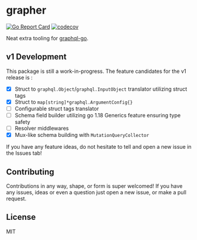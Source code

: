 # grapher 
[![Go Report Card](https://goreportcard.com/badge/github.com/reaganiwadha/grapher)](https://goreportcard.com/report/github.com/reaganiwadha/grapher) [![codecov](https://codecov.io/gh/reaganiwadha/grapher/branch/trunk/graph/badge.svg)](https://codecov.io/gh/reaganiwadha/grapher)

Neat extra tooling for [graphql-go](https://github.com/graphql-go/graphql).

## v1 Development
This package is still a work-in-progress. The feature candidates for the v1 release is :
- [x] Struct to `graphql.Object`/`graphql.InputObject` translator utilizing struct tags
- [x] Struct to `map[string]*graphql.ArgumentConfig{}`
- [ ] Configurable struct tags translator
- [ ] Schema field builder utilizing go 1.18 Generics feature ensuring type safety
- [ ] Resolver middlewares
- [x] Mux-like schema building with `MutationQueryCollector`

If you have any feature ideas, do not hesitate to tell and open a new issue in the Issues tab!

## Contributing
Contributions in any way, shape, or form is super welcomed! If you have any issues, ideas or even a question just open a new issue, or make a pull request. 

## License
MIT
